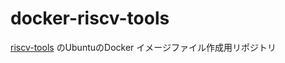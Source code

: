 # docker-riscv-tools
[riscv-tools](https://github.com/riscv/riscv-tools) のUbuntuのDocker イメージファイル作成用リポジトリ

